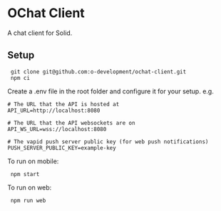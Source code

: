 # OChat Client

A chat client for Solid.

## Setup

```bash=
 git clone git@github.com:o-development/ochat-client.git
 npm ci
```

Create a .env file in the root folder and configure it for your setup.
e.g.

```bash=
# The URL that the API is hosted at
API_URL=http://localhost:8080

# The URL that the API websockets are on
API_WS_URL=wss://localhost:8080

# The vapid push server public key (for web push notifications)
PUSH_SERVER_PUBLIC_KEY=example-key
```

To run on mobile:

```bash=
 npm start
```

To run on web:

```bash=
 npm run web
```
